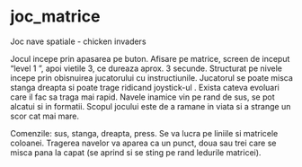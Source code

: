 # joc_matrice
Joc nave spatiale - chicken invaders

Jocul incepe prin apasarea pe buton. Afisare pe matrice, screen de inceput “level 1 ”, apoi vietile 3, ce dureaza aprox. 3 secunde. Structurat pe nivele incepe prin obisnuirea jucatorului cu instructiunile. Jucatorul se poate misca stanga dreapta si poate trage ridicand joystick-ul . Exista cateva evoluari care il fac sa traga mai rapid. Navele inamice vin pe rand de sus, se pot alcatui si in formatii. Scopul jocului este de a ramane in viata si a strange un scor cat mai mare.

Comenzile: sus, stanga, dreapta, press.
Se va lucra pe liniile si matricele coloanei.
Tragerea navelor va aparea ca un punct, doua sau trei care se misca pana la capat (se aprind si se sting pe rand ledurile matricei).
